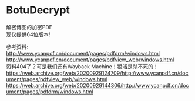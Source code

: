 # BotuDecrypt  
解密博图的加密PDF  
现仅提供64位版本!   
  
参考资料:  
http://www.ycanpdf.cn/document/pages/pdfdrm/windows.html  
http://www.ycanpdf.cn/document/pages/pdfview_web/windows.html  
资料404了？可是我们还有Wayback Machine！狠活是杀不死的！  
https://web.archive.org/web/20200929124709/http://www.ycanpdf.cn/document/pages/pdfview_web/windows.html  
https://web.archive.org/web/20200929144306/http://www.ycanpdf.cn/document/pages/pdfdrm/windows.html  
